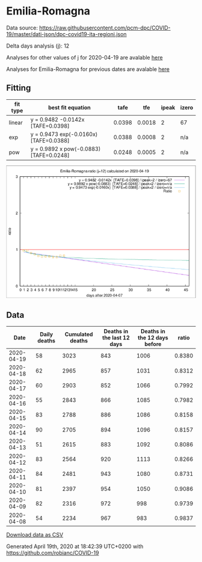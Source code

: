 # Emilia-Romagna

Data source: https://raw.githubusercontent.com/pcm-dpc/COVID-19/master/dati-json/dpc-covid19-ita-regioni.json

Delta days analysis (j): 12

Analyses for other values of j for 2020-04-19 are avalable [here](../2020-04-19/README.md)

Analyses for Emilia-Romagna for previous dates are avalable [here](../README.md)

## Fitting 
|fit type|best fit equation|tafe|tfe|ipeak|izero|
|-------|-----|--------|------|---|---|
|linear|y = 0.9482 -0.0142x  [TAFE=0.0398]|0.0398|0.0018|2|67|
|exp|y = 0.9473 exp(-0.0160x)  [TAFE=0.0388]|0.0388|0.0008|2|n/a|
|pow|y = 0.9892 x pow(-0.0883)  [TAFE=0.0248]|0.0248|0.0005|2|n/a|

![Plot](COVID-19_emilia-romagna_j12_2020-04-19.png)

## Data
|Date|Daily deaths|Cumulated deaths|Deaths in the last 12 days|Deaths in the 12 days before|ratio|
|----|----------|-----------|-------|--------------------|-----|
|2020-04-19|58|3023|843|1006|0.8380|
|2020-04-18|62|2965|857|1031|0.8312|
|2020-04-17|60|2903|852|1066|0.7992|
|2020-04-16|55|2843|866|1085|0.7982|
|2020-04-15|83|2788|886|1086|0.8158|
|2020-04-14|90|2705|894|1096|0.8157|
|2020-04-13|51|2615|883|1092|0.8086|
|2020-04-12|83|2564|920|1113|0.8266|
|2020-04-11|84|2481|943|1080|0.8731|
|2020-04-10|81|2397|954|1050|0.9086|
|2020-04-09|82|2316|972|998|0.9739|
|2020-04-08|54|2234|967|983|0.9837|

[Download data as CSV](COVID-19_emilia-romagna_j12_2020-04-19.csv)

Generated April 19th, 2020 at 18:42:39 UTC+0200 with https://github.com/robianc/COVID-19
